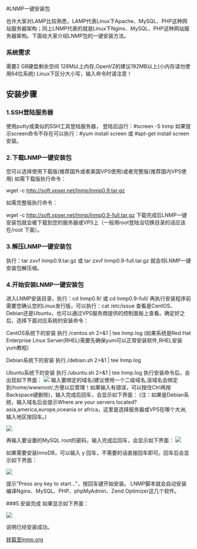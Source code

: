 <!-- --- tag: LNMP Ubuntu上手 linux -->
<!-- --- title: LNMP一键安装包 -->
#LNMP一键安装包

也许大家对LAMP比较熟悉，LAMP代表Linux下Apache、MySQL、PHP这种网站服务器架构；同上LNMP代表的就是Linux下Nginx、MySQL、PHP这种网站服务器架构。下面给大家介绍LNMP包的一键安装方法。

### 系统需求

需要2 GB硬盘剩余空间
128M以上内存,OpenVZ的建议192MB以上(小内存请勿使用64位系统)
Linux下区分大小写，输入命令时请注意！

## 安装步骤

### 1.SSH登陆服务器

使用putty或类似的SSH工具登陆服务器，
登陆后运行：#screen -S lnmp
如果提示screen命令不存在可以执行：#yum install screen 或 #apt-get install screen安装。

### 2.下载LNMP一键安装包

您可以选择使用下载版(推荐国外或者美国VPS使用)或者完整版(推荐国内VPS使用)
如需下载版执行命令：

wget -c http://soft.vpser.net/lnmp/lnmp0.9.tar.gz

如需完整版执行命令：

wget -c http://soft.vpser.net/lnmp/lnmp0.9-full.tar.gz
下载完成后LNMP一键安装包就会被下载到您的服务器或VPS上（一般用root登陆没切换目录的话应该在/root 下面）。

### 3.解压LNMP一键安装包

执行：tar zxvf lnmp0.9.tar.gz 或 tar zxvf lnmp0.9-full.tar.gz 就会将LNMP一键安装包解压缩。


### 4.开始安装LNMP一键安装包

进入LNMP安装目录，执行：cd lnmp0.9/ 或 cd lnmp0.9-full/
再执行安装程序前需要您确认您的Linux发行版，可以执行：cat /etc/issue 查看是CentOS、Debian还是Ubuntu，也可以通过VPS服务商提供的控制面板上查看。确定好之后，选择下面对应系统的安装命令：

CentOS系统下的安装
执行./centos.sh 2>&1 | tee lnmp.log (如果系统是Red Hat Enterprise Linux Server(RHEL)需要先确保yum可以正常安装软件,RHEL安装yum教程)

Debian系统下的安装
执行./debian.sh 2>&1 | tee lnmp.log

Ubuntu系统下的安装
执行./ubuntu.sh 2>&1 | tee lnmp.log
执行安装命令后，会出现如下界面： 
![](http://lnmp.org/images/screenshots/lnmp-install-input-domain.jpg)
输入要绑定的域名(建议使用一个二级域名,该域名会绑定到/home/wwwroot/,方便以后管理！如果输入有错误，可以按住Ctrl再按Backspace键删除)，输入完成后回车，会显示如下界面：
(注：如果是Debian系统，输入域名后会提示Where are your servers located? asia,america,europe,oceania or africa，这里是选择服务器或VPS在哪个大洲,输入地区按回车。)

![](http://lnmp.org/images/screenshots/lnmp-install-input-mysql-root-password.jpg)

再输入要设置的MySQL root的密码，输入完成后回车，会显示如下界面： 
![](http://lnmp.org/images/screenshots/lnmp-install-input-mysql-innodb.jpg)

如果需要安装InnoDB，可以输入 y 回车，不需要的话直接回车即可。回车后会显示如下界面：

![](http://lnmp.org/images/screenshots/lnmp-install-press.jpg)

提示"Press any key to start..."，按回车键开始安装。
LNMP脚本就会自动安装编译Nginx、MySQL、PHP、phpMyAdmin、Zend Optimizer这几个软件。

###5.安装完成
如果显示如下界面：

![](http://lnmp.org/images/screenshots/lnmp-install-success.jpg)

说明已经安装成功。

[转载至lnmp.org](http://lnmp.org/install.html)
